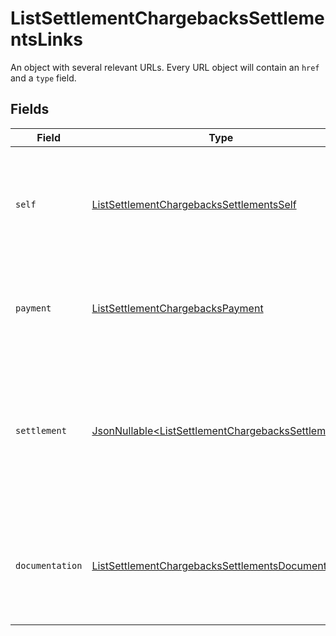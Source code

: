 # ListSettlementChargebacksSettlementsLinks

An object with several relevant URLs. Every URL object will contain an `href` and a `type` field.


## Fields

| Field                                                                                                                             | Type                                                                                                                              | Required                                                                                                                          | Description                                                                                                                       |
| --------------------------------------------------------------------------------------------------------------------------------- | --------------------------------------------------------------------------------------------------------------------------------- | --------------------------------------------------------------------------------------------------------------------------------- | --------------------------------------------------------------------------------------------------------------------------------- |
| `self`                                                                                                                            | [ListSettlementChargebacksSettlementsSelf](../../models/operations/ListSettlementChargebacksSettlementsSelf.md)                   | :heavy_check_mark:                                                                                                                | In v2 endpoints, URLs are commonly represented as objects with an `href` and `type` field.                                        |
| `payment`                                                                                                                         | [ListSettlementChargebacksPayment](../../models/operations/ListSettlementChargebacksPayment.md)                                   | :heavy_check_mark:                                                                                                                | The API resource URL of the [payment](get-payment) that this chargeback belongs to.                                               |
| `settlement`                                                                                                                      | [JsonNullable\<ListSettlementChargebacksSettlement>](../../models/operations/ListSettlementChargebacksSettlement.md)              | :heavy_minus_sign:                                                                                                                | The API resource URL of the [settlement](get-settlement) this chargeback has been settled with. Not present if not yet settled.   |
| `documentation`                                                                                                                   | [ListSettlementChargebacksSettlementsDocumentation](../../models/operations/ListSettlementChargebacksSettlementsDocumentation.md) | :heavy_check_mark:                                                                                                                | In v2 endpoints, URLs are commonly represented as objects with an `href` and `type` field.                                        |